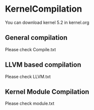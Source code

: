 # KernelCompilation

You can download kernel 5.2 in kernel.org

## General compilation

Please check Compile.txt

## LLVM based compilation

Please check LLVM.txt

## Kernel Module Compilation

Please check module.txt
